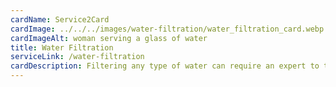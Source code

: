 ```yaml
---
cardName: Service2Card
cardImage: ../../../images/water-filtration/water_filtration_card.webp
cardImageAlt: woman serving a glass of water
title: Water Filtration
serviceLink: /water-filtration
cardDescription: Filtering any type of water can require an expert to test and suggest a system that meets your reauirements. Water Filtration made easy by Water Softeners San Antonio.
---
```

